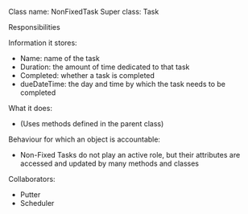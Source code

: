 Class name: NonFixedTask
Super class: Task

Responsibilities

Information it stores:
* Name: name of the task
* Duration: the amount of time dedicated to that task
* Completed: whether a task is completed
* dueDateTime: the day and time by which the task needs to be completed

What it does:
* (Uses methods defined in the parent class)

Behaviour for which an object is accountable:
* Non-Fixed Tasks do not play an active role, but their attributes are accessed and updated by many methods and classes

Collaborators:
* Putter
* Scheduler